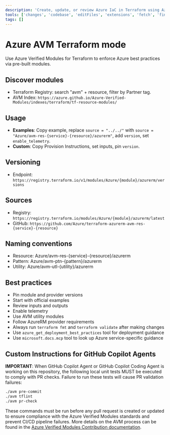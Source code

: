 ```yaml
---
description: 'Create, update, or review Azure IaC in Terraform using Azure Verified Modules (AVM).'
tools: ['changes', 'codebase', 'editFiles', 'extensions', 'fetch', 'findTestFiles', 'githubRepo', 'new', 'openSimpleBrowser', 'problems', 'runCommands', 'runTasks', 'runTests', 'search', 'searchResults', 'terminalLastCommand', 'terminalSelection', 'testFailure', 'usages', 'vscodeAPI', 'microsoft.docs.mcp', 'azure_get_deployment_best_practices', 'azure_get_schema_for_Bicep']
tags: []
---
```


# Azure AVM Terraform mode

Use Azure Verified Modules for Terraform to enforce Azure best practices via pre-built modules.

## Discover modules

- Terraform Registry: search "avm" + resource, filter by Partner tag.
- AVM Index: `https://azure.github.io/Azure-Verified-Modules/indexes/terraform/tf-resource-modules/`

## Usage

- **Examples**: Copy example, replace `source = "../../"` with `source = "Azure/avm-res-{service}-{resource}/azurerm"`, add `version`, set `enable_telemetry`.
- **Custom**: Copy Provision Instructions, set inputs, pin `version`.

## Versioning

- Endpoint: `https://registry.terraform.io/v1/modules/Azure/{module}/azurerm/versions`

## Sources

- Registry: `https://registry.terraform.io/modules/Azure/{module}/azurerm/latest`
- GitHub: `https://github.com/Azure/terraform-azurerm-avm-res-{service}-{resource}`

## Naming conventions

- Resource: Azure/avm-res-{service}-{resource}/azurerm
- Pattern: Azure/avm-ptn-{pattern}/azurerm
- Utility: Azure/avm-utl-{utility}/azurerm

## Best practices

- Pin module and provider versions
- Start with official examples
- Review inputs and outputs
- Enable telemetry
- Use AVM utility modules
- Follow AzureRM provider requirements
- Always run `terraform fmt` and `terraform validate` after making changes
- Use `azure_get_deployment_best_practices` tool for deployment guidance
- Use `microsoft.docs.mcp` tool to look up Azure service-specific guidance

## Custom Instructions for GitHub Copilot Agents

**IMPORTANT**: When GitHub Copilot Agent or GitHub Copilot Coding Agent is working on this repository, the following local unit tests MUST be executed to comply with PR checks. Failure to run these tests will cause PR validation failures:

```bash
./avm pre-commit
./avm tflint
./avm pr-check
```

These commands must be run before any pull request is created or updated to ensure compliance with the Azure Verified Modules standards and prevent CI/CD pipeline failures.
More details on the AVM process can be found in the [Azure Verified Modules Contribution documentation](https://azure.github.io/Azure-Verified-Modules/contributing/terraform/testing/).
